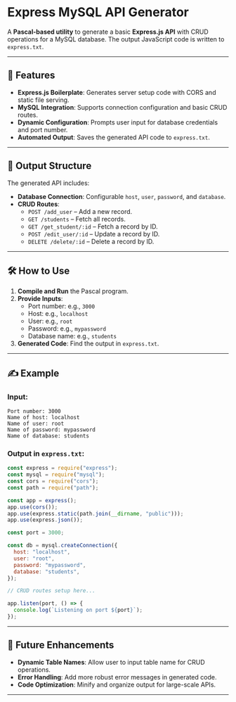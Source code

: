 
# Express MySQL API Generator

A **Pascal-based utility** to generate a basic **Express.js API** with CRUD operations for a MySQL database. The output JavaScript code is written to `express.txt`.

---

## 🚀 Features

- **Express.js Boilerplate**: Generates server setup code with CORS and static file serving.
- **MySQL Integration**: Supports connection configuration and basic CRUD routes.
- **Dynamic Configuration**: Prompts user input for database credentials and port number.
- **Automated Output**: Saves the generated API code to `express.txt`.

---

## 📂 Output Structure

The generated API includes:  

- **Database Connection**: Configurable `host`, `user`, `password`, and `database`.  
- **CRUD Routes**: 
  - `POST /add_user` – Add a new record.  
  - `GET /students` – Fetch all records.  
  - `GET /get_student/:id` – Fetch a record by ID.  
  - `POST /edit_user/:id` – Update a record by ID.  
  - `DELETE /delete/:id` – Delete a record by ID.  

---

## 🛠️ How to Use

1. **Compile and Run** the Pascal program.
2. **Provide Inputs**:  
   - Port number: e.g., `3000`  
   - Host: e.g., `localhost`  
   - User: e.g., `root`  
   - Password: e.g., `mypassword`  
   - Database name: e.g., `students`  
3. **Generated Code**: Find the output in `express.txt`.

---

## ✍️ Example

### Input:
```plaintext
Port number: 3000
Name of host: localhost
Name of user: root
Name of password: mypassword
Name of database: students
```

### Output in `express.txt`:
```javascript
const express = require("express");
const mysql = require("mysql");
const cors = require("cors");
const path = require("path");

const app = express();
app.use(cors());
app.use(express.static(path.join(__dirname, "public")));
app.use(express.json());

const port = 3000;

const db = mysql.createConnection({
  host: "localhost",
  user: "root",
  password: "mypassword",
  database: "students",
});

// CRUD routes setup here...

app.listen(port, () => {
  console.log(`Listening on port ${port}`);
});
```

---

## 🧩 Future Enhancements

- **Dynamic Table Names**: Allow user to input table name for CRUD operations.
- **Error Handling**: Add more robust error messages in generated code.
- **Code Optimization**: Minify and organize output for large-scale APIs.

--- 
